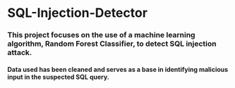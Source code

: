 # SQL-Injection-Detector
### This project focuses on the use of a machine learning algorithm, Random Forest Classifier, to detect SQL injection attack.
#### Data used has been cleaned and serves as a base in identifying malicious input in the suspected SQL query.

